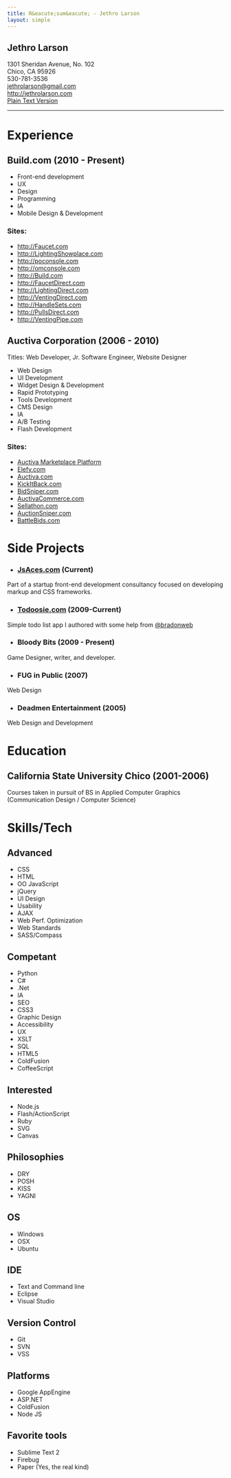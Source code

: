 ```yaml
---
title: R&eacute;sum&eacute; - Jethro Larson
layout: simple
---
```


Jethro Larson
----
1301 Sheridan Avenue, No. 102  
Chico, CA 95926  
530-781-3536  
<jethrolarson@gmail.com>  
<http://jethrolarson.com>  
[Plain Text Version](http://github.com/jethrolarson/jethrolarson.github.com/raw/master/resume.md)

----

Experience
==========
Build.com (2010 - Present)
-----------------------------------
* Front-end development
* UX
* Design 
* Programming
* IA
* Mobile Design & Development

### Sites:
* <http://Faucet.com>
* <http://LightingShowplace.com>
* <http://poconsole.com>
* <http://omconsole.com>
* <http://Build.com>
* <http://FaucetDirect.com>
* <http://LightingDirect.com>
* <http://VentingDirect.com>
* <http://HandleSets.com>
* <http://PullsDirect.com>
* <http://VentingPipe.com>

Auctiva Corporation (2006 - 2010)
------------------------------------
Titles: Web Developer, Jr. Software Engineer, Website Designer

* Web Design
* UI Development
* Widget Design & Development
* Rapid Prototyping
* Tools Development
* CMS Design
* IA
* A/B Testing
* Flash Development

### Sites:
* [Auctiva Marketplace Platform](http://www.poweredbyamp.com)
* [Elefy.com](http://elefy.com)
* [Auctiva.com](http://auctiva.com)
* [KickItBack.com](http://kickitback.com)
* [BidSniper.com](http://bidsniper.com)
* [AuctivaCommerce.com](http://auctivacommerce.com)
* [Sellathon.com](http://sellathon.com)
* [AuctionSniper.com](http://auctionsniper.com)
* [BattleBids.com](http://battlebids.com)

Side Projects
=============
* ### [JsAces.com](http://jsaces.com) (Current)
Part of a startup front-end development consultancy focused on developing markup and CSS frameworks.

* ### [Todoosie.com](http://www.todoosie.com) (2009-Current)
Simple todo list app I authored with some help from [@bradonweb](http://twitter.com/bradonweb)

* ### Bloody Bits  (2009 - Present)
Game Designer, writer, and developer.

* ### FUG in Public (2007)
Web Design

* ### Deadmen Entertainment (2005)
Web Design and Development

Education
=========

California State University Chico (2001-2006)
---------------------------------------------
Courses taken in pursuit of BS in Applied Computer Graphics (Communication Design / Computer Science)

Skills/Tech
===========

Advanced
--------
* CSS
* HTML
* OO JavaScript
* jQuery
* UI Design
* Usability
* AJAX
* Web Perf. Optimization
* Web Standards
* SASS/Compass

Competant
---------
* Python
* C#
* .Net
* IA
* SEO
* CSS3
* Graphic Design
* Accessibility
* UX
* XSLT
* SQL
* HTML5
* ColdFusion
* CoffeeScript

Interested
----------
* Node.js
* Flash/ActionScript
* Ruby
* SVG
* Canvas

Philosophies
------------
* DRY
* POSH
* KISS
* YAGNI

OS
---
* Windows
* OSX
* Ubuntu

IDE
---
* Text and Command line
* Eclipse
* Visual Studio

Version Control
---------------
* Git
* SVN
* VSS

Platforms
---------
* Google AppEngine
* ASP.NET
* ColdFusion
* Node JS

Favorite tools
--------------
* Sublime Text 2
* Firebug
* Paper (Yes, the real kind)
